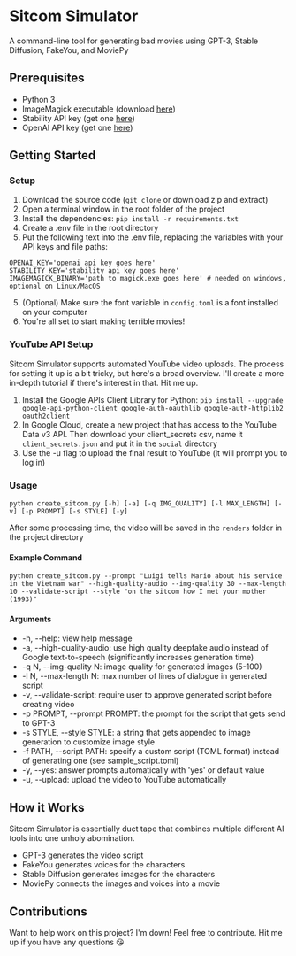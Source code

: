 # Sitcom Simulator
A command-line tool for generating bad movies using GPT-3, Stable Diffusion, FakeYou, and MoviePy

## Prerequisites
- Python 3
- ImageMagick executable (download [here](https://imagemagick.org/script/download.php#windows))
- Stability API key (get one [here](https://beta.dreamstudio.ai/membership?tab=apiKeys))
- OpenAI API key (get one [here](https://openai.com/api/))

## Getting Started
### Setup
1. Download the source code (`git clone` or download zip and extract)
2. Open a terminal window in the root folder of the project
3. Install the dependencies: `pip install -r requirements.txt`
4. Create a .env file in the root directory
5. Put the following text into the .env file, replacing the variables with your API keys and file paths:
```
OPENAI_KEY='openai api key goes here'
STABILITY_KEY='stability api key goes here'
IMAGEMAGICK_BINARY='path to magick.exe goes here' # needed on windows, optional on Linux/MacOS
```
5. (Optional) Make sure the font variable in `config.toml` is a font installed on your computer
6. You're all set to start making terrible movies!

### YouTube API Setup
Sitcom Simulator supports automated YouTube video uploads. The process for setting it up is a bit tricky, but here's a broad overview. I'll create a more in-depth tutorial if there's interest in that. Hit me up.
1. Install the Google APIs Client Library for Python: `pip install --upgrade google-api-python-client google-auth-oauthlib google-auth-httplib2 oauth2client`
2. In Google Cloud, create a new project that has access to the YouTube Data v3 API. Then download your client_secrets csv, name it `client_secrets.json` and put it in the `social` directory
3. Use the -u flag to upload the final result to YouTube (it will prompt you to log in)

### Usage
`python create_sitcom.py [-h] [-a] [-q IMG_QUALITY] [-l MAX_LENGTH] [-v] [-p PROMPT] [-s STYLE] [-y]`

After some processing time, the video will be saved in the `renders` folder in the project directory

#### Example Command
`python create_sitcom.py --prompt "Luigi tells Mario about his service in the Vietnam war" --high-quality-audio --img-quality 30 --max-length 10 --validate-script --style "on the sitcom how I met your mother (1993)"`

#### Arguments
- -h, --help: view help message
- -a, --high-quality-audio: use high quality deepfake audio instead of Google text-to-speech (significantly increases generation time)
- -q N, --img-quality N: image quality for generated images (5-100)
- -l N, --max-length N: max number of lines of dialogue in generated script
- -v, --validate-script: require user to approve generated script before creating video
- -p PROMPT, --prompt PROMPT: the prompt for the script that gets send to GPT-3
- -s STYLE, --style STYLE: a string that gets appended to image generation to customize image style
- -f PATH, --script PATH: specify a custom script (TOML format) instead of generating one (see sample_script.toml)
- -y, --yes: answer prompts automatically with 'yes' or default value
- -u, --upload: upload the video to YouTube automatically

## How it Works
Sitcom Simulator is essentially duct tape that combines multiple different AI tools into one unholy abomination.
- GPT-3 generates the video script
- FakeYou generates voices for the characters
- Stable Diffusion generates images for the characters
- MoviePy connects the images and voices into a movie

## Contributions
Want to help work on this project? I'm down! Feel free to contribute. Hit me up if you have any questions 😘